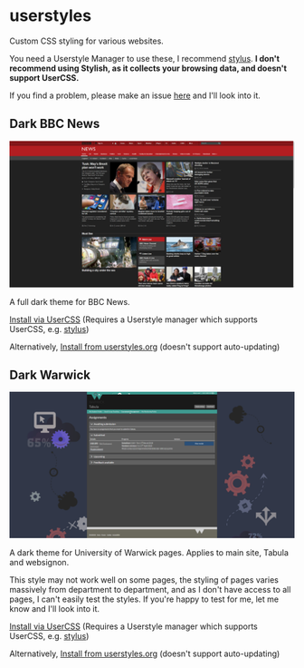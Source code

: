 # userstyles
Custom CSS styling for various websites.

You need a Userstyle Manager to use these, I recommend [stylus](https://github.com/openstyles/stylus). **I don't recommend using Stylish, as it collects your browsing data, and doesn't support UserCSS.**

If you find a problem, please make an issue [here](https://github.com/jamerst/userstyles/issues) and I'll look into it.

## Dark BBC News

![Dark BBC News Preview](dark_bbc_news.png)

A full dark theme for BBC News.

[Install via UserCSS](https://github.com/jamerst/userstyles/raw/master/dark_bbc_news.user.css) (Requires a Userstyle manager which supports UserCSS, e.g. [stylus](https://github.com/openstyles/stylus))

Alternatively, [Install from userstyles.org](https://userstyles.org/styles/164324/bbc-news-dark) (doesn't support auto-updating)

## Dark Warwick

![Dark Warwick Preview](dark_warwick.png)

A dark theme for University of Warwick pages. Applies to main site, Tabula and websignon.

This style may not work well on some pages, the styling of pages varies massively from department to department, and as I don't have access to all pages, I can't easily test the styles. If you're happy to test for me, let me know and I'll look into it.

[Install via UserCSS](https://github.com/jamerst/userstyles/raw/master/dark_warwick.user.css) (Requires a Userstyle manager which supports UserCSS, e.g. [stylus](https://github.com/openstyles/stylus))

Alternatively, [Install from userstyles.org](https://userstyles.org/styles/160641/dark-warwick) (doesn't support auto-updating)
